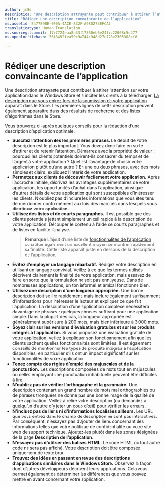 ```yaml
---
author: jnHs
Description: "Une description attrayante peut contribuer à attirer l’attention sur votre application dans le Windows Store et à inciter les clients à la télécharger."
title: "Rédiger une description convaincante de l’application"
ms.assetid: E477E98E-090A-4ACE-832F-A98D273EFCA0
translationtype: Human Translation
ms.sourcegitcommit: 17e7724eaa8a33f17360eb6e24fcc22068c5d477
ms.openlocfilehash: 56b8492fea59c9a744c948d27e728e2305388cf8

---
```


# Rédiger une description convaincante de l’application


Une description attrayante peut contribuer à attirer l’attention sur votre application dans le Windows Store et à inciter les clients à la télécharger. [La description que vous entrez lors de la soumission de votre application](create-app-descriptions.md) apparaît dans le Store. Les premières lignes de cette description peuvent également apparaître dans des résultats de recherche et des listes d’algorithmes dans le Store.


Vous trouverez ci-après quelques conseils pour la rédaction d’une description d’application optimale.

-   **Suscitez l’attention dès les premières phrases.** Le début de votre description est le plus important. Vous devez donc faire en sorte d’attirer et de retenir l’attention. Démarrez avec la propriété de valeur : pourquoi les clients potentiels doivent-ils consacrer du temps et de l’argent à votre application ? Quel est l’avantage de choisir votre application plutôt qu’une autre ? En une ou deux phrases, avec des mots simples et clairs, expliquez l’intérêt de votre application.
-   **Permettez aux clients de découvrir facilement votre application.** Après l’accroche initiale, décrivez les avantages supplémentaires de votre application, les opportunités d’achat dans l’application, ainsi que d’autres détails de votre application qui sont susceptibles d’intéresser les clients. N’oubliez pas d’inclure les informations que vous êtes tenu de mentionner conformément aux lois des marchés dans lesquels vous distribuez votre application.
-   **Utilisez des listes et de courts paragraphes.** Il est possible que des clients potentiels jettent simplement un œil rapide à la description de votre application. Découper le contenu à l’aide de courts paragraphes et de listes en facilite l’analyse.
    > **Remarque** L’ajout d’une liste de [fonctionnalités de l’application](create-app-descriptions.md#app-features) constitue également un excellent moyen de montrer rapidement sa finalité. Cette liste apparaît juste en dessous de la description de l’application.
-   **Évitez d’employer un langage rébarbatif.** Rédigez votre description en utilisant un langage convivial. Veillez à ce que les termes utilisés décrivent clairement la finalité de votre application, mais essayez de faire en sorte que la formulation ne soit pas ennuyeuse. Dans de nombreuses applications, un ton informel et amical fonctionne bien.
-   **Utilisez une description d’une longueur appropriée.** Une bonne description doit se lire rapidement, mais inclure également suffisamment d’informations pour intéresser le lecteur et expliquer ce que fait l’application. La description d’une application complexe nécessitera davantage de phrases ; quelques phrases suffiront pour une application simple. Dans la plupart des cas, la longueur appropriée est généralement supérieure à 200 mots, mais bien inférieure à 3 000 mots.
-   **Soyez clair sur les versions d’évaluation gratuites et sur les produits intégrés à l’application.** Si vous proposez une évaluation gratuite de votre application, veillez à expliquer son fonctionnement afin que les clients sachent quelles fonctionnalités sont limitées. Il est également conseillé de mentionner les types de produits intégrés à l’application disponibles, en particulier s’ils ont un impact significatif sur les fonctionnalités de votre application.
-   **Tenez compte des règles d’emploi des majuscules et de la ponctuation.** Les descriptions composées de mots tout en majuscules ou celles employant une ponctuation inhabituelle peuvent être difficiles à lire.
-   **N’oubliez pas de vérifier l’orthographe et la grammaire.** Une description contenant un grand nombre de mots mal orthographiés ou de phrases tronquées ne donne pas une bonne image de la qualité de votre application. Veillez à relire votre description (ou demandez à quelqu’un d’autre d’y jeter un coup d’œil) pour vérifier les erreurs.
-   **N’incluez pas de liens ni d’informations localisées ailleurs.** Les URL que vous entrez dans le champ de description ne sont pas interactives. Par conséquent, n’essayez pas d’ajouter de liens concernant des informations telles que votre politique de confidentialité ou votre site web de support technique. Ajoutez-les plutôt dans les zones désignées de la page **Description de l’application**.
-   **N’essayez pas d’utiliser des balises HTML.** Le code HTML ou tout autre code ne sera pas affiché. Votre description doit être composée uniquement de texte brut.
-   **Trouvez des idées en passant en revue des descriptions d’applications similaires dans le Windows Store.** Observez la façon dont d’autres développeurs décrivent leurs applications. Cela vous permet également de déterminer les différences que vous pouvez mettre en avant concernant votre application.

 

 







<!--HONumber=Jun16_HO4-->



